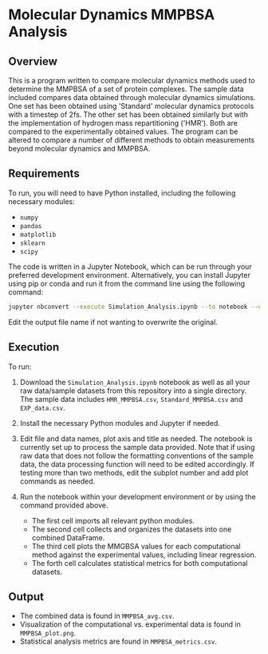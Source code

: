 # Molecular Dynamics MMPBSA Analysis  

## Overview  
This is a program written to compare molecular dynamics methods used to determine the MMPBSA of a set of protein complexes. The sample data included compares data obtained through molecular dynamics simulations. One set has been obtained using 'Standard' molecular dynamics protocols with a timestep of 2fs. The other set has been obtained similarly but with the implementation of hydrogen mass repartitioning ('HMR'). Both are compared to the experimentally obtained values. The program can be altered to compare a number of different methods to obtain measurements beyond molecular dynamics and MMPBSA.  

## Requirements  
To run, you will need to have Python installed, including the following necessary modules:  

- `numpy`  
- `pandas`  
- `matplotlib`  
- `sklearn`  
- `scipy`  

The code is written in a Jupyter Notebook, which can be run through your preferred development environment. Alternatively, you can install Jupyter using pip or conda and run it from the command line using the following command:  

```bash
jupyter nbconvert --execute Simulation_Analysis.ipynb --to notebook --output Simulation_Analysis.ipynb
```

Edit the output file name if not wanting to overwrite the original.  

## Execution  

To run:  

1. Download the `Simulation_Analysis.ipynb` notebook as well as all your raw data/sample datasets from this repository into a single directory. The sample data includes `HMR_MMPBSA.csv`, `Standard_MMPBSA.csv` and `EXP_data.csv`.
2. Install the necessary Python modules and Jupyter if needed.  
3. Edit file and data names, plot axis and title as needed. The notebook is currently set up to process the sample data provided. Note that if using raw data that does not follow the formatting conventions of the sample data, the data processing function will need to be edited accordingly. If testing more than two methods, edit the subplot number and add plot commands as needed.  
4. Run the notebook within your development environment or by using the command provided above.  

   - The first cell imports all relevant python modules.
   - The second cell collects and organizes the datasets into one combined DataFrame.  
   - The third cell plots the MMGBSA values for each computational method against the experimental values, including linear regression.  
   - The forth cell calculates statistical metrics for both computational datasets.  

## Output  

- The combined data is found in `MMPBSA_avg.csv`.  
- Visualization of the computational vs. experimental data is found in `MMPBSA_plot.png`.  
- Statistical analysis metrics are found in `MMPBSA_metrics.csv`.  
